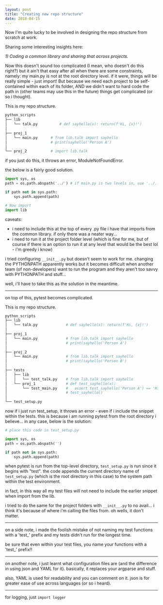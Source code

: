 ```yaml
---
layout: post
title: "Creating new repo structure"
date: 2018-04-15
---
```


Now I'm quite lucky to be involved in designing the repo structure from scratch at work.

Sharing some interesting insights here:

*1) Coding a common library and sharing that across projects.*

Now this doesn't sound too complicated (I mean, who doesn't do this right?) but it ain't that easy after all when there are some constraints, namely: my main.py is not at the root directory level. if it were, things will be really simple - just import! But because we need each project to be self-contained within each of its folder, AND we didn't want to hard code the path in (other teams may use this in the future) things get complicated (or so i thought).

This is my repo structure.

```python
python_scripts
├── lib
│   └── talk.py          # def sayhello(x): return(f'Hi, {x}!')
│   
├── proj_1
│   └── main.py      # from lib.talk import sayhello
│                    # print(sayhello('Person A')
│
└── proj_2           # import lib.talk
```

if you just do this, it throws an error, ModuleNotFoundError. 

the below is a fairly good solution.

```python
import sys, os
path = os.path.abspath('../') # if main.py is two levels in, use '../..' instead

if path not in sys.path:
    sys.path.append(path)

# Now import
import lib
```

caveats:
- i need to include this at the top of every .py file i have that imports from the common library. if only there was a neater way...
- i need to run it at the project folder level (which is fine for me, but of course if there is an option to run it at any level that would be the best lol - i'm greedy i know)

i tried configuring `__init__.py` but doesn't seem to work for me.
changing the PYTHONPATH apparently works but it becomes difficult when another team (of non-developers) want to run the program and they aren't too savvy with PYTHONPATH and stuff...

well, i'll have to take this as the solution in the meantime.

---

on top of this, pytest becomes complicated.

This is my repo structure.

```python
python_scripts
├── lib
│   └── talk.py             # def sayhello(x): return(f'Hi, {x}!')
│   
├── proj_1
│   └── main.py             # from lib.talk import sayhello
│                           # print(sayhello('Person A')
│
├── proj_2
│   └── main.py             # from lib.talk import sayhello
│                           # print(sayhello('Person B')
│
├── tests   
│   ├── lib  
│   │   └── test_talk.py    # from lib.talk import sayhello
│   └── proj_1              # def test_sayhello(x):
│       └── test_main.py    #   assert test_sayhello('Person A') == 'Hi, Person A!'
│                           # test_sayhello()
│    
└── test_setup.py           
```

now if i just run test_setup, it throws an error - even if i include the snippet within the tests.
this is because i am running pytest from the root directory i believe... in any case, below is the solution:

```python
# place this code in test_setup.py

import sys, os
path = os.path.abspath('')

if path not in sys.path:
    sys.path.append(path)
```

when pytest is run from the top-level directory, `test_setup.py` is run since it begins with "test".
the code appends the current directory name of `test_setup.py` (which is the root directory in this case) to the system path within the test environment.

in fact, in this way all my test files will not need to include the earlier snippet when import from the lib.

i tried to do the same for the project folders with `__init__.py` to no avail... i think it's because of where i'm calling the files from. oh wells, it don't matter.

---

on a side note, i made the foolish mistake of not naming my test functions with a 'test_' prefix and my tests didn't run for the longest time.

be sure that even within your test files, you name your functions with a 'test_' prefix!!

---

on another note, i just learnt what configuration files are (and the difference in using json and YAML for it). basically, it replaces your argparse and stuff.

also, YAML is used for readability and you can comment on it. json is for greater ease of use across languages (or so i heard).

---

for logging, just `import logger`